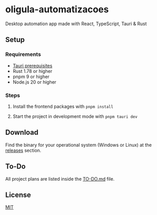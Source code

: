 # oligula-automatizacoes

Desktop automation app made with React, TypeScript, Tauri & Rust

## Setup

### Requirements

- [Tauri prerequisites](https://tauri.app/v1/guides/getting-started/prerequisites)
- Rust 1.78 or higher
- pnpm 9 or higher
- Node.js 20 or higher

### Steps

1. Install the frontend packages with `pnpm install`

2. Start the project in development mode with `pnpm tauri dev`

## Download

Find the binary for your operational system (Windows or Linux) at the [releases](https://github.com/NathanMBR/oligula-automatizacoes/releases/latest) section.

## To-Do

All project plans are listed inside the [TO-DO.md](./TO-DO.md) file.

## License

[MIT](./LICENSE)
